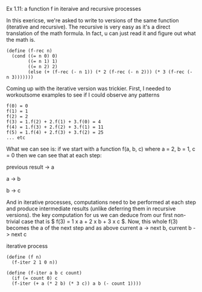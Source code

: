 Ex 1.11: a function f in iteraive and recursive processes

In this exericse, we're asked to write to versions of the same function (iterative and recursive). The recursive is very easy as it's a direct translation of the math formula. In fact, u can just read it and figure out what the math is.
```
(define (f-rec n)
  (cond ((= n 0) 0)
        ((= n 1) 1)
        ((= n 2) 2)
        (else (+ (f-rec (- n 1)) (* 2 (f-rec (- n 2))) (* 3 (f-rec (- n 3)))))))
```

Coming up with the iterative version was trickier. First, I needed to workoutsome examples to see if I could observe any patterns

```
f(0) = 0
f(1) = 1
f(2) = 2
f(3) = 1.f(2) + 2.f(1) + 3.f(0) = 4
f(4) = 1.f(3) + 2.f(2) + 3.f(1) = 11
f(5) = 1.f(4) + 2.f(3) + 3.f(2) = 25
... etc
```
What we can see is: if we start with a function f(a, b, c) where a = 2, b = 1, c = 0 then we can see that at each step:

previous result -> a

a -> b

b -> c

And in iterative processes, computations need to be performed at each step and produce intermediate results (unlike deferring them in recursive versions). the key computation for us we can deduce from our first non-trivial case that is $ f(3) =  1 x a + 2 x b + 3 x c $. Now, this whole f(3) becomes the a of the next step and as above current a -> next b, current b -> next c

iterative process
```
(define (f n)
  (f-iter 2 1 0 n))

(define (f-iter a b c count)
  (if (= count 0) c
  (f-iter (+ a (* 2 b) (* 3 c)) a b (- count 1))))
```
